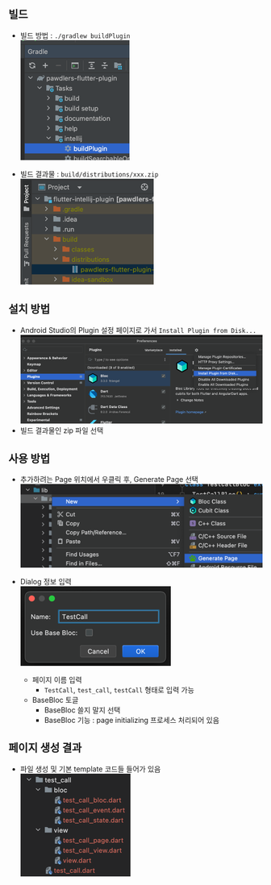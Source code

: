 ## 빌드 
- 빌드 방법 : `./gradlew buildPlugin`  
![img.png](images/build_plugin.png)

- 빌드 결과물 : `build/distributions/xxx.zip`  
![img.png](images/build_result.png)

## 설치 방법
- Android Studio의 Plugin 설정 페이지로 가서 `Install Plugin from Disk...`
![img.png](images/plugin_setting.png)
- 빌드 결과물인 zip 파일 선택

## 사용 방법
- 추가하려는 Page 위치에서 우클릭 후, Generate Page 선택  
![img.png](images/generate_page_action.png)

- Dialog 정보 입력  
![img.png](images/dialog.png) 
  - 페이지 이름 입력
    - `TestCall`, `test_call`, `testCall` 형태로 입력 가능
  - BaseBloc 토글
    - BaseBloc 쓸지 말지 선택
    - BaseBloc 기능 : page initializing 프로세스 처리되어 있음

## 페이지 생성 결과
- 파일 생성 및 기본 template 코드들 들어가 있음  
![img.png](images/generate_page_result.png)